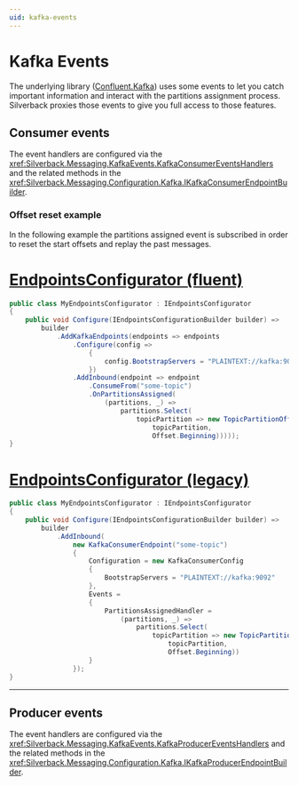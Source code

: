```yaml
---
uid: kafka-events
---
```


# Kafka Events

The underlying library ([Confluent.Kafka](https://github.com/confluentinc/confluent-kafka-dotnet)) uses some events to let you catch important information and interact with the partitions assignment process.
Silverback proxies those events to give you full access to those features.

## Consumer events

The event handlers are configured via the <xref:Silverback.Messaging.KafkaEvents.KafkaConsumerEventsHandlers> and the related methods in the <xref:Silverback.Messaging.Configuration.Kafka.IKafkaConsumerEndpointBuilder>.

### Offset reset example

In the following example the partitions assigned event is subscribed in order to reset the start offsets and replay the past messages.

# [EndpointsConfigurator (fluent)](#tab/offset-reset-fluent)
```csharp
public class MyEndpointsConfigurator : IEndpointsConfigurator
{
    public void Configure(IEndpointsConfigurationBuilder builder) =>
        builder
            .AddKafkaEndpoints(endpoints => endpoints
                .Configure(config => 
                    {
                        config.BootstrapServers = "PLAINTEXT://kafka:9092"; 
                    })
                .AddInbound(endpoint => endpoint
                    .ConsumeFrom("some-topic")
                    .OnPartitionsAssigned(
                        (partitions, _) =>
                            partitions.Select(
                                topicPartition => new TopicPartitionOffset(
                                    topicPartition,
                                    Offset.Beginning)))));
}
```
# [EndpointsConfigurator (legacy)](#tab/offset-reset-legacy)
```csharp
public class MyEndpointsConfigurator : IEndpointsConfigurator
{
    public void Configure(IEndpointsConfigurationBuilder builder) =>
        builder
            .AddInbound(
                new KafkaConsumerEndpoint("some-topic")
                {
                    Configuration = new KafkaConsumerConfig
                    {
                        BootstrapServers = "PLAINTEXT://kafka:9092"
                    },
                    Events =
                    {
                        PartitionsAssignedHandler =
                            (partitions, _) =>
                                partitions.Select(
                                    topicPartition => new TopicPartitionOffset(
                                        topicPartition,
                                        Offset.Beginning))
                    }
                });
}
```
***

## Producer events

The event handlers are configured via the <xref:Silverback.Messaging.KafkaEvents.KafkaProducerEventsHandlers> and the related methods in the <xref:Silverback.Messaging.Configuration.Kafka.IKafkaProducerEndpointBuilder>.
